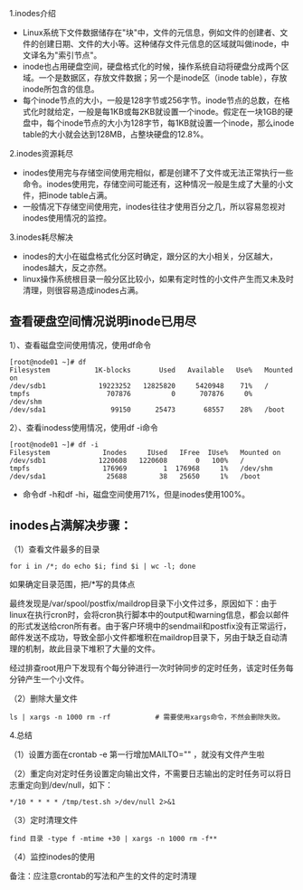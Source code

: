 1.inodes介绍
- Linux系统下文件数据储存在"块"中，文件的元信息，例如文件的创建者、文件的创建日期、文件的大小等。这种储存文件元信息的区域就叫做inode，中文译名为"索引节点"。
- inode也占用硬盘空间，硬盘格式化的时候，操作系统自动将硬盘分成两个区域。一个是数据区，存放文件数据；另一个是inode区（inode table），存放inode所包含的信息。
- 每个inode节点的大小，一般是128字节或256字节。inode节点的总数，在格式化时就给定，一般是每1KB或每2KB就设置一个inode。假定在一块1GB的硬盘中，每个inode节点的大小为128字节，每1KB就设置一个inode，那么inode table的大小就会达到128MB，占整块硬盘的12.8%。

2.inodes资源耗尽
- inodes使用完与存储空间使用完相似，都是创建不了文件或无法正常执行一些命令。inodes使用完，存储空间可能还有，这种情况一般是生成了大量的小文件，把inode table占满。
- 一般情况下存储空间使用完，inodes往往才使用百分之几，所以容易忽视对inodes使用情况的监控。

3.inodes耗尽解决
- inodes的大小在磁盘格式化分区时确定，跟分区的大小相关，分区越大，inodes越大，反之亦然。
- linux操作系统根目录一般分区比较小，如果有定时性的小文件产生而又未及时清理，则很容易造成inodes占满。

查看硬盘空间情况说明inode已用尽
---
1）、查看磁盘空间使用情况，使用df命令
```
[root@node01 ~]# df
Filesystem           1K-blocks       Used   Available   Use%   Mounted on
/dev/sdb1             19223252   12825820     5420948    71%   /
tmpfs                   707876          0      707876     0%   /dev/shm
/dev/sda1                99150      25473       68557    28%   /boot
```

2）、查看inodess使用情况，使用df -i命令
```
[root@node01 ~]# df -i
Filesystem             Inodes     IUsed   IFree  IUse%   Mounted on
/dev/sdb1             1220608   1220608       0   100%   /
tmpfs                  176969         1  176968     1%   /dev/shm
/dev/sda1               25688        38   25650     1%   /boot
```
- 命令df -h和df -hi，磁盘空间使用71%，但是inodes使用100%。


inodes占满解决步骤：
---
（1）查看文件最多的目录
```
for i in /*; do echo $i; find $i | wc -l; done
```
如果确定目录范围，把/*写的具体点

最终发现是/var/spool/postfix/maildrop目录下小文件过多，原因如下：由于linux在执行cron时，会将cron执行脚本中的output和warning信息，都会以邮件的形式发送给cron所有者。由于客户环境中的sendmail和postfix没有正常运行，邮件发送不成功，导致全部小文件都堆积在maildrop目录下，另由于缺乏自动清理的机制，故此目录下堆积了大量的文件。

经过排查root用户下发现有个每分钟进行一次时钟同步的定时任务，该定时任务每分钟产生一个小文件。

（2）删除大量文件
```
ls | xargs -n 1000 rm -rf           # 需要使用xargs命令，不然会删除失败。  
```

4.总结

（1）设置方面在crontab -e 第一行增加MAILTO="" ，就没有文件产生啦

（2）重定向对定时任务设置定向输出文件，不需要日志输出的定时任务可以将日志重定向到/dev/null，如下：
```
*/10 * * * * /tmp/test.sh >/dev/null 2>&1
```
（3）定时清理文件
```
find 目录 -type f -mtime +30 | xargs -n 1000 rm -f**
```
（4）监控inodes的使用

备注：应注意crontab的写法和产生的文件的定时清理
